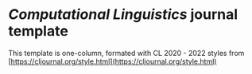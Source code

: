 # *Computational Linguistics* journal template

This template is one-column, formated with CL 2020 - 2022 styles from [https://cljournal.org/style.html](https://cljournal.org/style.html)
